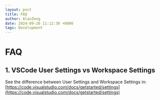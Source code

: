 ```yaml
---
layout: post
title: FAQ
author: AlanZeng
date: 2024-09-26 11:12:30 +0800
tags: Development
---
```


# FAQ

## 1. VSCode User Settings vs Workspace Settings

See the difference between User Settings and Workspace Settings in:[https://code.visualstudio.com/docs/getstarted/settings](https://code.visualstudio.com/docs/getstarted/settings)